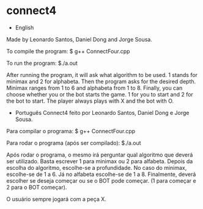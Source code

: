 # connect4
- English

Made by Leonardo Santos, Daniel Dong and Jorge Sousa.

To compile the program:
$ g++ ConnectFour.cpp

To run the program:
$./a.out

After running the program, it will ask what algorithm to be used.
1 stands for minimax and 2 for alphabeta.
Then the program asks for the desired depth. Minimax ranges from 1 to 6 and alphabeta from 1 to 8.
Finally, you can choose whether you or the bot starts the game. 1 for you to start and 2 for the bot to start.
The player always plays with X and the bot with O.

- Português
Connect4 feito por Leonardo Santos, Daniel Dong e Jorge Sousa.

Para compilar o programa:
$ g++ ConnectFour.cpp

Para rodar o programa (após ser compilado):
$./a.out

Após rodar o programa, o mesmo irá perguntar qual algoritmo que deverá ser utilizado.
Basta escrever 1 para minimax ou 2 para alfabeta.
Depois da escolha do algoritmo, escolhe-se a profundidade. No caso do minimax, escolhe-se de 1 a 6. Já no 
alfabeta escolhe-se de 1 a 8.
Finalmente, deverá escolher se deseja começar ou se o BOT pode começar. (1 para começar e 2 para o BOT começar).

O usuário sempre jogará com a peça X.

